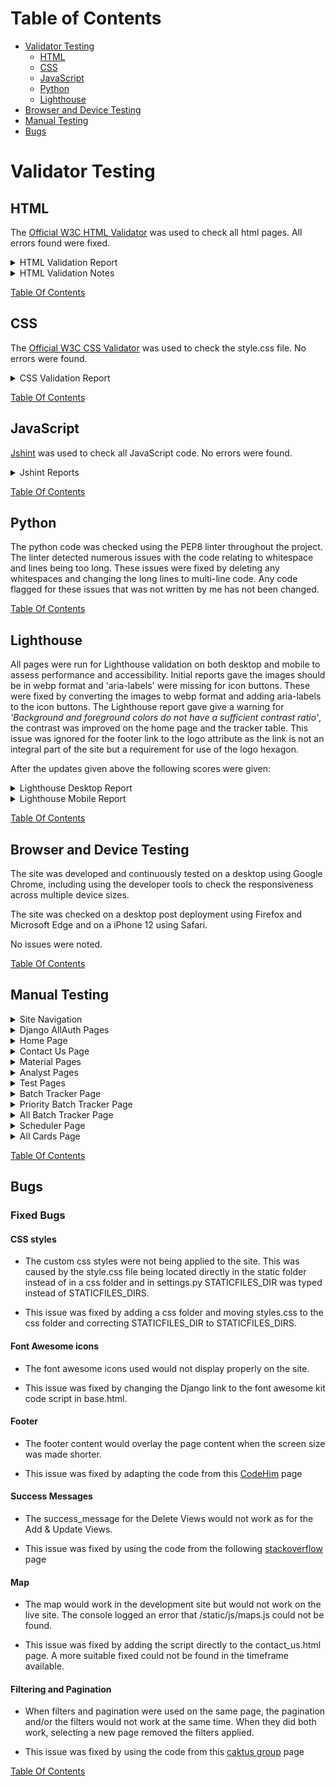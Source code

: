 # Table of Contents
- [Validator Testing](#validator-testing)
  * [HTML](#html)
  * [CSS](#css)
  * [JavaScript](#javascript)
  * [Python](#python)
  * [Lighthouse](#lighthouse)
- [Browser and Device Testing](#browser-and-device-testing)
- [Manual Testing](#manual-testing)
- [Bugs](#bugs)

# Validator Testing

## HTML

The [Official W3C HTML Validator](https://validator.w3.org/) was used to check all html pages. All errors found were fixed.

<details>

<summary>HTML Validation Report</summary>

| Page                     | Logged Out    | Logged In - Analyst | Logged In - Senior |
|--------------------------|:-------------:|:-------------------:|:------------------:|
| login.html               | Note 1        | N/A                 | N/A                |
| logout.html              | N/A           | Note 1              | Note 1             |
| signup.html              | Note 1        | N/A                 | N/A                |
| 400.html                 | Note 2 & 3    | N/A                 | N/A                |
| 403.html                 | N/A           | Note 3              | Note 3             |
| 404.html                 | Note 3        | N/A                 | N/A                |
| 500.html                 | Note 3        | N/A                 | N/A                |
| base.html                | Note 1        | Note 1              | Note 1             |
| index.html               | No errors     | No errors           | No errors          |
| contact_us.html          | No errors     | No errors           | No errors          |
| tracker.html             | N/A           | No errors           | No errors          |
| all_tracker.html         | N/A           | No errors           | No errors          |
| priority_tracker.html    | N/A           | No errors           | No errors          |
| add_batch.html           | N/A           | No errors           | No errors          |
| update_batch.html        | N/A           | N/A                 | No errors          |
| delete_batch.html        | N/A           | N/A                 | No errors          |
| material.html            | N/A           | N/A                 | No errors          |
| add_material.html        | N/A           | N/A                 | No errors          |
| update_material.html     | N/A           | N/A                 | No errors          |
| delete_material.html     | N/A           | N/A                 | No errors          |
| scheduler.html           | N/A           | Note 4              | Note 4             |
| all_scheduler.html       | N/A           | Note 4 & 5          | Note 4 & 5         |
| add_workload.html        | N/A           | No errors           | No errors          |
| update_workload.html     | N/A           | No errors           | No errors          |
| delete_workload.html     | N/A           | N/A                 | No errors          |
| all_delete_workload.html | N/A           | N/A                 | No errors          |
| analysts.html            | N/A           | N/A                 | No errors          |
| add_analyst.html         | N/A           | N/A                 | No errors          |
| update_analyst.html      | N/A           | N/A                 | No errors          |
| delete_analyst.html      | N/A           | N/A                 | No errors          |
| tests.html               | N/A           | N/A                 | No errors          |
| add_test.html            | N/A           | N/A                 | No errors          |
| update_test.html         | N/A           | N/A                 | No errors          |
| delete_test.html         | N/A           | N/A                 | No errors          |

</details>

<details>

<summary>HTML Validation Notes</summary>

### Notes

- Note 1:
login.html, logout.html, signup.html and base.html all had a trailing slash.
The trailing slash was removed to fix the error.

- Note 2:
400.html had an extra `</div>` that was not required.
This was removed to fix the error.

- Note 3:
All 4 error pages had the heading of `<h3>Lab Boss</h1>`.
The closing tag was changed to `</h3>` to fix the error.

- Note 4:
The icon links and toggle card form were enclosed in `<p></p>` tags.
The `<p></p>` tags were changed to `<div></div>` tags to fix the error.

- Note 5:
Page contained `<strike></strike>` tags, which are obsolete.
To fix the error these tags were removed and CSS was added to line through the required text.

</details>

[Table Of Contents](#table-of-contents)

## CSS

The [Official W3C CSS Validator](https://jigsaw.w3.org/css-validator/) was used to check the style.css file. No errors were found.

<details>

<summary>CSS Validation Report</summary>

![CSS Validation](readme_assets/css_validator.png)

</details>

[Table Of Contents](#table-of-contents)

## JavaScript

[Jshint](https://jshint.com/) was used to check all JavaScript code. No errors were found.

<details>

<summary>Jshint Reports</summary>

![Jshint - message timeout](readme_assets/messages_jshint.png)
![Jshint - map](readme_assets/map_jshint.png)
</details>

[Table Of Contents](#table-of-contents)

## Python

The python code was checked using the PEP8 linter throughout the project. The linter detected numerous issues with the code relating to whitespace and lines being too long. These issues were fixed by deleting any whitespaces and changing the long lines to multi-line code. Any code flagged for these issues that was not written by me has not been changed.

[Table Of Contents](#table-of-contents)

## Lighthouse

All pages were run for Lighthouse validation on both desktop and mobile to assess performance and accessibility. Initial reports gave the images should be in webp format and 'aria-labels' were missing for icon buttons. These were fixed by converting the images to webp format and adding aria-labels to the icon buttons.
The Lighthouse report gave give a warning for *'Background and foreground colors do not have a sufficient contrast ratio'*, the contrast was improved on the home page and the tracker table. This issue was ignored for the footer link to the logo attribute as the link is not an integral part of the site but a requirement for use of the logo hexagon.

After the updates given above the following scores were given:

<details>

<summary>Lighthouse Desktop Report</summary>

| Page                | Performance  | Accessibility | Best Practices  | SEO  |
|---------------------|:------------:|:-------------:|:---------------:|:----:|
| login               | 99           | 97            | 100             | 100  |
| logout              | 99           | 98            | 100             | 100  |
| signup              | 99           | 97            | 100             | 100  |
| home                | 99           | 97            | 100             | 100  |
| contact_us          | 99           | 98            | 92 (Note 6)     | 100  |
| tracker             | 99           | 98            | 100             | 100  |
| all_tracker         | 98           | 98            | 100             | 100  |
| priority_tracker    | 99           | 98            | 100             | 100  |
| add_batch           | 98           | 98            | 100             | 100  |
| update_batch        | 98           | 98            | 100             | 100  |
| delete_batch        | 98           | 98            | 100             | 100  |
| material            | 99           | 98            | 100             | 100  |
| add_material        | 98           | 98            | 100             | 100  |
| update_material     | 98           | 98            | 100             | 100  |
| delete_material     | 98           | 98            | 100             | 100  |
| scheduler           | 98           | 98            | 100             | 100  |
| all_scheduler       | 98           | 98            | 100             | 100  |
| add_workload        | 98           | 98            | 100             | 100  |
| update_workload     | 98           | 98            | 100             | 100  |
| delete_workload     | 98           | 98            | 100             | 100  |
| all_delete_workload | 98           | 98            | 100             | 100  |
| analysts            | 99           | 98            | 100             | 100  |
| add_analyst         | 99           | 98            | 100             | 100  |
| update_analyst      | 98           | 98            | 100             | 100  |
| delete_analyst      | 98           | 98            | 100             | 100  |
| tests               | 99           | 98            | 100             | 100  |
| add_test            | 98           | 98            | 100             | 100  |
| update_test         | 98           | 98            | 100             | 100  |
| delete_test         | 98           | 98            | 100             | 100  |

- Note 6:
The Lightouse best practies score was lower for the contact us page due to the map pin. This was ignored as the map was generated using an API.

![Lightouse Map](readme_assets/map_lighthouse.png)

</details>

<details>

<summary>Lighthouse Mobile Report</summary>

Due to the site being desiged for use in a laboratory, it is unlikely to be used on a mobile device. The mobile report was performed as site has been designed to be responsive so the browser size can be shrunk if desired.

The main issue reported for mobile devices was the font size of the logo attribute text and the copyright text in the footer are too small. This issue was not addressed due to these not being an integral part of the sites usage.

| Page                | Performance  | Accessibility | Best Practices  | SEO  |
|---------------------|:------------:|:-------------:|:---------------:|:----:|
| login               | 88           | 97            | 100             | 98   |
| logout              | 88           | 97            | 100             | 92   |
| signup              | 89           | 97            | 100             | 92   |
| home                | 94           | 98            | 100             | 92   |
| contact_us          | 85           | 98            | 92              | 92   |
| tracker             | 91           | 97            | 100             | 95   |
| all_tracker         | 91           | 97            | 100             | 97   |
| priority_tracker    | 94           | 97            | 100             | 95   |
| add_batch           | 88           | 97            | 100             | 92   |
| update_batch        | 88           | 97            | 100             | 92   |
| delete_batch        | 88           | 97            | 100             | 100  |
| material            | 91           | 97            | 100             | 93   |
| add_material        | 88           | 97            | 100             | 92   |
| update_material     | 89           | 97            | 100             | 92   |
| delete_material     | 88           | 97            | 100             | 100  |
| scheduler           | 83           | 97            | 100             | 98   |
| all_scheduler       | 86           | 97            | 100             | 98   |
| add_workload        | 88           | 97            | 100             | 92   |
| update_workload     | 88           | 97            | 100             | 92   |
| delete_workload     | 88           | 97            | 100             | 100  |
| all_delete_workload | 88           | 97            | 100             | 100  |
| analysts            | 86           | 97            | 100             | 100  |
| add_analyst         | 88           | 97            | 100             | 92   |
| update_analyst      | 89           | 97            | 100             | 92   |
| delete_analyst      | 88           | 97            | 100             | 100  |
| tests               | 86           | 97            | 100             | 85   |
| add_test            | 89           | 97            | 100             | 92   |
| update_test         | 88           | 97            | 100             | 92   |
| delete_test         | 88           | 97            | 100             | 100  |

</details>

[Table Of Contents](#table-of-contents)

## Browser and Device Testing

The site was developed and continuously tested on a desktop using Google Chrome, including using the developer tools to check the responsiveness across multiple device sizes. 

The site was checked on a desktop post deployment using Firefox and Microsoft Edge and on a iPhone 12 using Safari.

No issues were noted.

[Table Of Contents](#table-of-contents)

## Manual Testing

<details>

<summary>Site Navigation</summary>

| Feature                  | Action     | Expected Result                      | Pass/Fail |
|--------------------------|------------|--------------------------------------|-----------|
| Screen size above 992px  |                                                               |
| Logged out                                                                               |
| Site logo                | Click      | Open Home page                       | Pass      |
| Login link               | Click      | Open Login page                      | Pass      |
| Register link            | Click      | Open Signup page                     | Pass      |
| Contact Us link          | Click      | Open Contact Us page                 | Pass      |
| Nav options available    | Display    | No further nav options are available | Pass      |
| All Nav links            | Hover      | Change text colour                   | Pass      |
| Logged in as Analyst                                                                     |
| Site logo                | Click      | Open Home page                       | Pass      |
| Batch Tracker link       | Click      | Open Tracker page                    | Pass      |
| Scheduler link           | Click      | Open Scheduler page                  | Pass      |
| Logout link              | Click      | Open Logout page                     | Pass      |
| Contact Us link          | Click      | Open Contact Us page                 | Pass      |
| Nav options available    | Display    | No further nav options are available | Pass      |
| All Nav links            | Hover      | Change text colour                   | Pass      |
| Logged in as Senior Analyst                                                              |
| Site logo                | Click      | Open Home page                       | Pass      |
| Batch Tracker link       | Click      | Open Tracker page                    | Pass      |
| Scheduler link           | Click      | Open Scheduler page                  | Pass      |
| Data Management dropdown | Click      | Displays dropdown options            | Pass      |
| Materials link           | Click      | Open Materials page                  | Pass      |
| Analysts link            | Click      | Open Analysts page                   | Pass      |
| Tests link               | Click      | Open Tests page                      | Pass      |
| Admin link               | Click      | Open Admin page                      | Pass      |
| Logout link              | Click      | Open Logout page                     | Pass      |
| Contact Us link          | Click      | Open Contact Us page                 | Pass      |
| All Nav links            | Hover      | Change text colour                   | Pass      |
| Screen size changed from above 992px to below 991px                                      |
| Hamburger menu           | Display    | Navbar changes to hamburger menu     | Pass      |
| Logged out                                                                               |
| Site logo                | Click      | Open Home page                       | Pass      |
| Login link               | Click      | Open Login page                      | Pass      |
| Register link            | Click      | Open Signup page                     | Pass      |
| Contact Us link          | Click      | Open Contact Us page                 | Pass      |
| Nav options available    | Display    | No further nav options are available | Pass      |
| All Nav links            | Hover      | Change text colour                   | Pass      |
| Logged in as Analyst                                                                     |
| Site logo                | Click      | Open Home page                       | Pass      |
| Batch Tracker link       | Click      | Open Tracker page                    | Pass      |
| Scheduler link           | Click      | Open Scheduler page                  | Pass      |
| Logout link              | Click      | Open Logout page                     | Pass      |
| Contact Us link          | Click      | Open Contact Us page                 | Pass      |
| Nav options available    | Display    | No further nav options are available | Pass      |
| All Nav links            | Hover      | Change text colour                   | Pass      |
| Logged in as Senior Analyst                                                              |
| Site logo                | Click      | Open Home page                       | Pass      |
| Batch Tracker link       | Click      | Open Tracker page                    | Pass      |
| Scheduler link           | Click      | Open Scheduler page                  | Pass      |
| Data Management dropdown | Click      | Displays dropdown options            | Pass      |
| Materials link           | Click      | Open Materials page                  | Pass      |
| Analysts link            | Click      | Open Analysts page                   | Pass      |
| Tests link               | Click      | Open Tests page                      | Pass      |
| Admin link               | Click      | Open Admin page                      | Pass      |
| Logout link              | Click      | Open Logout page                     | Pass      |
| Contact Us link          | Click      | Open Contact Us page                 | Pass      |
| All Nav links            | Hover      | Change text colour                   | Pass      |

</details>

<details>

<summary>Django AllAuth Pages</summary>

| Element                     | Action                                    | Expected Result                                       | Pass/Fail |
|-----------------------------|-------------------------------------------|-------------------------------------------------------|-----------|
| Register                                                                                                                                    |
| Log in link                 | Click                                     | Redirect to login page                                | Pass      |
| Log in link                 | Hover                                     | Change text colour                                    | Pass      |
| Email field                 | Field left empty                          | Form won't submit - Error message displays            | Pass      |
| Username field              | Field left empty                          | Form won't submit - Error message displays            | Pass      |
| Password field              | Field left empty                          | Form won't submit - Error message displays            | Pass      |
| Password (again) field      | Field left empty                          | Form won't submit - Error message displays            | Pass      |
| Email field                 | Incorrect format used                     | Form won't submit - Error message displays            | Pass      |
| Email field                 | Duplicate email used                      | Form won't submit - Error message displays            | Pass      |
| Username field              | Duplicate email used                      | Form won't submit - Error message displays            | Pass      |
| Password fields             | Different passwords used                  | Form won't submit - Error message displays            | Pass      |
| Register button             | Click with satisfactory form              | Form submits - New user is registered to the site     | Pass      |
| Redirect to home page       | Post registration                         | User is taken to the home page                        | Pass      |
| Success message             | Post registration                         | Message confirming sucessfull signin appears          | Pass      |
| Success message fade        | Post registration                         | Success message fades after 3 seconds                 | Pass      |
| User requires authorisation | Post registration                         | User is informed their account requires authorisation | Pass      |
| Site access is restricted   | Post registration                         | User cannot access the site without authorisation     | Pass      |
| Log in                                                                                                                                      |
| Register link               | Click                                     | Redirect to signup page                               | Pass      |
| Register link               | Hover                                     | Change text colour                                    | Pass      |
| Username field              | Field left empty                          | Form won't submit - Error message displays            | Pass      |
| Password field              | Field left empty                          | Form won't submit - Error message displays            | Pass      |
| Login button                | Click with satisfactory form              | Form submits - User is logged into site               | Pass      |
| Redirect to home page       | Post login                                | User is taken to the home page                        | Pass      |
| Success message             | Post login                                | Message confirming sucessfull signin appears          | Pass      |
| Success message fade        | Post login                                | Success message fades after 3 seconds                 | Pass      |
| Log Out                                                                                                                                     |
| Signout button              | Click                                     | Redirects to home page and user is logged out         | Pass      |
| Success message             | Post Signout                              | Message confirming sucessfull signout appears         | Pass      |
| Success message fade        | Post Signout                              | Success message fades after 3 seconds                 | Pass      |
| Cancel button               | Click                                     | Redirects to home page and user remains logged in     | Pass      |

</details>

<details>

<summary>Home Page</summary>

| Feature                  | Action     | Expected Result                      | Pass/Fail |
|--------------------------|------------|--------------------------------------|-----------|
| Logged Out                                                                               |
| Login button             | Click      | Open Login page                      | Pass      |
| Register button          | Click      | Open Signup page                     | Pass      |
| All buttons              | Hover      | Change text & background colour      | Pass      |
| Logged in as Analyst                                                                     |
| Batch Tracker button     | Click      | Open Batch Tracker page              | Pass      |
| Scheduler button         | Click      | Open Scheduler page                  | Pass      |
| All buttons              | Hover      | Change text & background colour      | Pass      |
| Logged in as Senior Analyst                                                              |
| Batch Tracker button     | Click      | Open Batch Tracker page              | Pass      |
| Scheduler button         | Click      | Open Scheduler page                  | Pass      |
| All buttons              | Hover      | Change text & background colour      | Pass      |

</details>

<details>

<summary>Contact Us Page</summary>

| Feature                  | Action     | Expected Result                         | Pass/Fail |
|--------------------------|------------|-----------------------------------------|-----------|
| Map                      | Interact   | Map can be moved and zoom level changed | Pass      |
| Home button              | Click      | Redirected to home page                 | Pass      |

</details>

<details>

<summary>Material Pages</summary>

| Feature                    | Action                       | Expected Result                                | Pass/Fail |
|----------------------------|------------------------------|------------------------------------------------|-----------|
| Material list              | Display                      | Displays material list correctly               | Pass      |
| Material list              | Hover                        | Change background colour                       | Pass      |
| Toggle Status button       | Display                      | Active = on, Inactive = off                    | Pass      |
| Toggle Status button       | Hover                        | Change background colour                       | Pass      |
| Toggle Status button       | Click                        | Status and icon is toggled                     | Pass      |
| Success message            | Post Toggle                  | Message confirming sucessfull toggle appears   | Pass      |
| Success message fade       | Post Toggle                  | Success message fades after 3 seconds          | Pass      |
| Edit Material button       | Click                        | Redirects to update material page              | Pass      |
| Edit Material button       | Hover                        | Change text colour                             | Pass      |
| Delete Material button     | Click                        | Redirects to delete material page              | Pass      |
| Delete Material button     | Hover                        | Change text colour                             | Pass      |
| Add New Material button    | Click                        | Redirects to add material page                 | Pass      |
| Add New Material button    | Hover                        | Change text & background colour                | Pass      |
| Update Material                                                                                                        |
| Name field                 | Field left empty             | Form won't submit - Error message displays     | Pass      |
| Name field                 | Duplicate name used          | Form won't submit - Error message displays     | Pass      |
| Save button                | Hover                        | Change text & background colour                | Pass      |
| Save button                | Click with satisfactory form | Form submits - material is updated correctly   | Pass      |
| Redirect to materials page | Post edit                    | User is returned to the materials page         | Pass      |
| Success message            | Post edit                    | Message confirming sucessfull update appears   | Pass      |
| Success message fade       | Post edit                    | Success message fades after 3 seconds          | Pass      |
| Cancel button              | Hover                        | Change text & background colour                | Pass      |
| Cancel button              | Click                        | Redirects to materials page with no changes    | Pass      |
| Delete Material                                                                                                        |
| Confirm message            | Display                      | Displays material name correctly               | Pass      |
| Delete button              | Hover                        | Change text & background colour                | Pass      |
| Delete button              | Click                        | Form submits - material is deleted correctly   | Pass      |
| Redirect to materials page | Post delete                  | User is returned to the materials page         | Pass      |
| Success message            | Post delete                  | Message confirming sucessfull deletion appears | Pass      |
| Success message fade       | Post delete                  | Success message fades after 3 seconds          | Pass      |
| Cancel button              | Hover                        | Change text & background colour                | Pass      |
| Cancel button              | Click                        | Redirects to materials page with no changes    | Pass      |
| Add New Material                                                                                                       |
| Name field                 | Field left empty             | Form won't submit - Error message displays     | Pass      |
| Name field                 | Duplicate name used          | Form won't submit - Error message displays     | Pass      |
| Save button                | Hover                        | Change text & background colour                | Pass      |
| Save button                | Click with satisfactory form | Form submits - material is added correctly     | Pass      |
| Redirect to materials page | Post add                     | User is returned to the materials page         | Pass      |
| Success message            | Post add                     | Message confirming sucessfull add appears      | Pass      |
| Success message fade       | Post add                     | Success message fades after 3 seconds          | Pass      |
| Cancel button              | Hover                        | Change text & background colour                | Pass      |
| Cancel button              | Click                        | Redirects to materials page with no changes    | Pass      |

</details>

<details>

<summary>Analyst Pages</summary>

| Feature                   | Action                       | Expected Result                                | Pass/Fail     |
|---------------------------|------------------------------|------------------------------------------------|---------------|
| Analyst list              | Display                      | Displays analyst list correctly                | Pass          |
| Analyst list              | Hover                        | Change background colour                       | Pass          |
| Toggle Status button      | Display                      | Active = on, Inactive = off                    | Pass          |
| Toggle Status button      | Hover                        | Change background colour                       | Pass          |
| Toggle Status button      | Click                        | Status and icon is toggled                     | Pass          |
| Success message           | Post Toggle                  | Message confirming sucessfull toggle appears   | Pass          |
| Success message fade      | Post Toggle                  | Success message fades after 3 seconds          | Pass          |
| Edit Analyst button       | Click                        | Redirects to update analyst page               | Pass          |
| Edit Analyst button       | Hover                        | Change text colour                             | Pass          |
| Delete Analyst button     | Click                        | Redirects to delete analyst page               | Pass          |
| Delete Analyst button     | Hover                        | Change text colour                             | Pass          |
| Add New Analyst button    | Click                        | Redirects to add analyst page                  | Pass          |
| Add New Analyst button    | Hover                        | Change text & background colour                | Pass          |
| Update Analyst                                                                                                            |
| Work ID field             | Field left empty             | Form won't submit - Error message displays     | Pass (Note 7) |
| Work ID field             | Duplicate ID used            | Form won't submit - Error message displays     | Pass (Note 7) |
| Name field                | Field left empty             | Form won't submit - Error message displays     | Pass          |
| Save button               | Hover                        | Change text & background colour                | Pass          |
| Save button               | Click with satisfactory form | Form submits - analyst is updated correctly    | Pass          |
| Redirect to analysts page | Post edit                    | User is returned to the analysts page          | Pass          |
| Success message           | Post edit                    | Message confirming sucessfull update appears   | Pass          |
| Success message fade      | Post edit                    | Success message fades after 3 seconds          | Pass          |
| Cancel button             | Hover                        | Change text & background colour                | Pass          |
| Cancel button             | Click                        | Redirects to analysts page with no changes     | Pass          |
| Delete Analyst                                                                                                            |
| Confirm message           | Display                      | Displays analyst name correctly                | Pass          |
| Delete button             | Hover                        | Change text & background colour                | Pass          |
| Delete button             | Click                        | Form submits - analyst is deleted correctly    | Pass          |
| Redirect to analysts page | Post delete                  | User is returned to theanalysts page           | Pass          |
| Success message           | Post delete                  | Message confirming sucessfull deletion appears | Pass          |
| Success message fade      | Post delete                  | Success message fades after 3 seconds          | Pass          |
| Cancel button             | Hover                        | Change text & background colour                | Pass          |
| Cancel button             | Click                        | Redirects to analysts page with no changes     | Pass          |
| Add New Analyst                                                                                                           |
| Work ID field             | Field left empty             | Form won't submit - Error message displays     | Pass          |
| Work ID field             | Duplicate ID used            | Form won't submit - Error message displays     | Pass          |
| Name field                | Field left empty             | Form won't submit - Error message displays     | Pass          |
| Save button               | Hover                        | Change text & background colour                | Pass          |
| Save button               | Click with satisfactory form | Form submits - analyst is added correctly      | Pass          |
| Redirect to analysts page | Post add                     | User is returned to the analysts page          | Pass          |
| Success message           | Post add                     | Message confirming sucessfull add appears      | Pass          |
| Success message fade      | Post add                     | Success message fades after 3 seconds          | Pass          |
| Cancel button             | Hover                        | Change text & background colour                | Pass          |
| Cancel button             | Click                        | Redirects to analysts page with no changes     | Pass          |

- Note 7:
Initial testing showed work_id was missing from the update analyst form. This was fixed by adding 'work_id' to the fields list in the UpdateAnalyst view.

</details>

<details>

<summary>Test Pages</summary>

| Feature                | Action                       | Expected Result                                | Pass/Fail |
|------------------------|------------------------------|------------------------------------------------|-----------|
| Test list              | Display                      | Displays test list correctly                   | Pass      |
| Test list              | Hover                        | Change background colour                       | Pass      |
| Toggle Status button   | Display                      | Active = on, Inactive = off                    | Pass      |
| Toggle Status button   | Hover                        | Change background colour                       | Pass      |
| Toggle Status button   | Click                        | Status and icon is toggled                     | Pass      |
| Success message        | Post Toggle                  | Message confirming sucessfull toggle appears   | Pass      |
| Success message fade   | Post Toggle                  | Success message fades after 3 seconds          | Pass      |
| Edit Test button       | Click                        | Redirects to update test page                  | Pass      |
| Edit Test button       | Hover                        | Change text colour                             | Pass      |
| Delete Test button     | Click                        | Redirects to delete test page                  | Pass      |
| Delete Test button     | Hover                        | Change text colour                             | Pass      |
| Add New Test button    | Click                        | Redirects to add test page                     | Pass      |
| Add New Test button    | Hover                        | Change text & background colour                | Pass      |
| Update Test                                                                                                        |
| Name field             | Field left empty             | Form won't submit - Error message displays     | Pass      |
| Name field             | Duplicate name used          | Form won't submit - Error message displays     | Pass      |
| Save button            | Hover                        | Change text & background colour                | Pass      |
| Save button            | Click with satisfactory form | Form submits - test is updated correctly       | Pass      |
| Redirect to tests page | Post edit                    | User is returned to the tests page             | Pass      |
| Success message        | Post edit                    | Message confirming sucessfull update appears   | Pass      |
| Success message fade   | Post edit                    | Success message fades after 3 seconds          | Pass      |
| Cancel button          | Hover                        | Change text & background colour                | Pass      |
| Cancel button          | Click                        | Redirects to tests page with no changes        | Pass      |
| Delete Test                                                                                                        |
| Confirm message        | Display                      | Displays test name correctly                   | Pass      |
| Delete button          | Hover                        | Change text & background colour                | Pass      |
| Delete button          | Click                        | Form submits - test is deleted correctly       | Pass      |
| Redirect to tests page | Post delete                  | User is returned to the tests page             | Pass      |
| Success message        | Post delete                  | Message confirming sucessfull deletion appears | Pass      |
| Success message fade   | Post delete                  | Success message fades after 3 seconds          | Pass      |
| Cancel button          | Hover                        | Change text & background colour                | Pass      |
| Cancel button          | Click                        | Redirects to tests page with no changes        | Pass      |
| Add New Test                                                                                                       |
| Name field             | Field left empty             | Form won't submit - Error message displays     | Pass      |
| Name field             | Duplicate name used          | Form won't submit - Error message displays     | Pass      |
| Save button            | Hover                        | Change text & background colour                | Pass      |
| Save button            | Click with satisfactory form | Form submits - test is added correctly         | Pass      |
| Redirect to tests page | Post add                     | User is returned to the tests page             | Pass      |
| Success message        | Post add                     | Message confirming sucessfull add appears      | Pass      |
| Success message fade   | Post add                     | Success message fades after 3 seconds          | Pass      |
| Cancel button          | Hover                        | Change text & background colour                | Pass      |
| Cancel button          | Click                        | Redirects to tests page with no changes        | Pass      |

</details>

<details>

<summary>Batch Tracker Page</summary>

| Feature                   | Action                       | Expected Result                                 | Pass/Fail |
|---------------------------|------------------------------|-------------------------------------------------|-----------|
| Priority Batches link     | Hover                        | Change text colour                              | Pass      |
| Priority Batches link     | Click                        | Redirects to priority batches page              | Pass      |
| Batches to Test link      | Display                      | Link is underlined                              | Pass      |
| Batches to Test link      | Hover                        | Change text colour                              | Pass      |
| Batches to Test link      | Click                        | Reloads batches to test page                    | Pass      |
| All Batches link          | Hover                        | Change text colour                              | Pass      |
| All Batches link          | Click                        | Redirects to all batches page                   | Pass      |
| Batch list                | Display                      | Displays batch list correctly                   | Pass      |
| Batch list                | Hover                        | Change background colour                        | Pass      |
| Approve batch button      | Display                      | Not available to analyst role                   | Pass      |
| Approve batch button      | Hover                        | Change text colour                              | Pass      |
| Approve batch button      | Click                        | batch status is changed to approved             | Pass      |
| Success message           | Post Approve                 | Message confirming sucessfull approval appears  | Pass      |
| Success message fade      | Post Approve                 | Success message fades after 3 seconds           | Pass      |
| Edit batch button         | Display                      | Not available to analyst role                   | Pass      |
| Edit batch button         | Hover                        | Change text colour                              | Pass      |
| Edit batch button         | Click                        | Redirects to update batch page                  | Pass      |
| Delete batch button       | Display                      | Not available to analyst role                   | Pass      |
| Delete batch button       | Hover                        | Change text colour                              | Pass      |
| Delete Test button        | Click                        | Redirects to delete batch page                  | Pass      |
| Pagination buttons        | Display                      | Displays the correct number of pages            | Pass      |
| Pagination buttons        | Hover                        | Change text colour                              | Pass      |
| Pagination buttons        | Click                        | Moves pages as expected                         | Pass      |
| Add New Batch button      | Hover                        | Change text & background colour                 | Pass      |
| Add New Batch button      | Click                        | Redirects to add batch page                     | Pass      |
| Update Batch                                                                                                           |
| Batch field               | Field left empty             | Form won't submit - Error message displays      | Pass      |
| Batch field               | Duplicate batch used         | Form won't submit - Error message displays      | Pass      |
| Material field            | Field left empty             | Form won't submit - Error message displays      | Pass      |
| Save button               | Hover                        | Change text & background colour                 | Pass      |
| Save button               | Click with satisfactory form | Form submits - batch is updated correctly       | Pass      |
| Redirect to tracker page  | Post edit                    | User is returned to the batch tracker page      | Pass      |
| Success message           | Post edit                    | Message confirming sucessfull update appears    | Pass      |
| Success message fade      | Post edit                    | Success message fades after 3 seconds           | Pass      |
| Cancel button             | Hover                        | Change text & background colour                 | Pass      |
| Cancel button             | Click                        | Redirects to batch tracker page with no changes | Pass      |
| Delete Batch                                                                                                           |
| Confirm message           | Display                      | Displays batch name correctly                   | Pass      |
| Delete button             | Hover                        | Change text & background colour                 | Pass      |
| Delete button             | Click                        | Form submits - batch is deleted correctly       | Pass      |
| Redirect to tracker page  | Post delete                  | User is returned to the batch tracker page      | Pass      |
| Success message           | Post delete                  | Message confirming sucessfull deletion appears  | Pass      |
| Success message fade      | Post delete                  | Success message fades after 3 seconds           | Pass      |
| Cancel button             | Hover                        | Change text & background colour                 | Pass      |
| Cancel button             | Click                        | Redirects to batch tracker page with no changes | Pass      |
| Add New Batch                                                                                                          |
| Batch field               | Field left empty             | Form won't submit - Error message displays      | Pass      |
| Batch field               | Duplicate name used          | Form won't submit - Error message displays      | Pass      |
| Material field            | Field left empty             | Form won't submit - Error message displays      | Pass      |
| Save button               | Hover                        | Change text & background colour                 | Pass      |
| Save button               | Click with satisfactory form | Form submits - batch is added correctly         | Pass      |
| Redirect to tracker page  | Post add                     | User is returned to the batch tracker page      | Pass      |
| Success message           | Post add                     | Message confirming sucessfull add appears       | Pass      |
| Success message fade      | Post add                     | Success message fades after 3 seconds           | Pass      |
| Cancel button             | Hover                        | Change text & background colour                 | Pass      |
| Cancel button             | Click                        | Redirects to batch tracker page with no changes | Pass      |

</details>

<details>

<summary>Priority Batch Tracker Page</summary>

| Feature               | Action  | Expected Result                      | Pass/Fail |
|-----------------------|---------|--------------------------------------|-----------|
| Priority Batches link | Display | Link is underlined                   | Pass      |
| Priority Batches link | Hover   | Change text colour                   | Pass      |
| Priority Batches link | Click   | Reloads priority batches page        | Pass      |
| Batches to Test link  | Hover   | Change text colour                   | Pass      |
| Batches to Test link  | Click   | Redirects to batches to test page    | Pass      |
| All Batches link      | Hover   | Change text colour                   | Pass      |
| All Batches link      | Click   | Redirects to all batches page        | Pass      |
| Priority Batch list   | Display | Displays priority batches correctly  | Pass      |
| Priority Batch list   | Hover   | Change background colour             | Pass      |
| Pagination buttons    | Display | Displays the correct number of pages | Pass      |
| Pagination buttons    | Hover   | Change text colour                   | Pass      |
| Pagination buttons    | Click   | Moves pages as expected              | Pass      |

</details>

<details>

<summary>All Batch Tracker Page</summary>

| Feature               | Action        | Expected Result                              | Pass/Fail |
|-----------------------|---------------|----------------------------------------------|-----------|
| Priority Batches link | Hover         | Change text colour                           | Pass      |
| Priority Batches link | Click         | Redirects to priority batches page           | Pass      |
| Batches to Test link  | Hover         | Change text colour                           | Pass      |
| Batches to Test link  | Click         | Redirects to batches to test page            | Pass      |
| All Batches link      | Display       | Link is underlined                           | Pass      |
| All Batches link      | Hover         | Change text colour                           | Pass      |
| All Batches link      | Click         | Redirects to all batches page                | Pass      |
| All Batch list        | Display       | Displays priority batches correctly          | Pass      |
| All Batch list        | Hover         | Change background colour                     | Pass      |
| Filter Table Button   | Hover         | Change text & background colour              | Pass      |
| Filter Table Button   | Click         | Opens filter options                         | Pass      |
| Filter Table Options  | Complete Form | Table filters correctly                      | Pass      |
| Filter & pagination   | Display       | Pagination works when table is filtered      | Pass      |
| Toggle Status button  | Display       | Not available to analyst role                | Pass      |
| Toggle Status button  | Display       | Approved = on, To Test = off                 | Pass      |
| Toggle Status button  | Hover         | Change background colour                     | Pass      |
| Toggle Status button  | Click         | Status and icon is toggled                   | Pass      |
| Success message       | Post Toggle   | Message confirming sucessfull toggle appears | Pass      |
| Success message fade  | Post Toggle   | Success message fades after 3 seconds        | Pass      |
| Pagination buttons    | Display       | Displays the correct number of pages         | Pass      |
| Pagination buttons    | Hover         | Change text colour                           | Pass      |
| Pagination buttons    | Click         | Moves pages as expected                      | Pass      |

</details>

<details>

<summary>Scheduler Page</summary>

| Feature                    | Action                       | Expected Result                                | Pass/Fail |
|----------------------------|------------------------------|------------------------------------------------|-----------|
| Cards to Test link         | Display                      | Link is underlined                             | Pass      |
| Cards to Test link         | Hover                        | Change text colour                             | Pass      |
| Cards to Test link         | Click                        | Reloads cards to test page                     | Pass      |
| All Cards link             | Hover                        | Change text colour                             | Pass      |
| All Cards link             | Click                        | Redirects to all cards page                    | Pass      |
| Card list                  | Display                      | Displays card list correctly                   | Pass      |
| Filter Cards Button        | Hover                        | Change text & background colour                | Pass      |
| Filter Cards Button        | Click                        | Opens filter options                           | Pass      |
| Filter Cards Options       | Complete Form                | Cards filter correctly                         | Pass      |
| Filter & pagination        | Display                      | Pagination works when table is filtered        | Pass      |
| Edit card button           | Hover                        | Change text colour                             | Pass      |
| Edit card button           | Click                        | Redirects to update card page                  | Pass      |
| Delete card button         | Display                      | Not available to analyst role                  | Pass      |
| Delete card button         | Hover                        | Change text colour                             | Pass      |
| Delete card button         | Click                        | Redirects to delete card  page                 | Pass      |
| Complete card button       | Hover                        | Change text & background colour                | Pass      |
| Complete card button       | Click                        | Card status is changed to completed            | Pass      |
| Success message            | Post Approve                 | Message confirming sucessfull approval appears | Pass      |
| Success message fade       | Post Approve                 | Success message fades after 3 seconds          | Pass      |
| Add New Card button        | Hover                        | Change text & background colour                | Pass      |
| Add New Card button        | Click                        | Redirects to add card page                     | Pass      |
| Pagination buttons         | Display                      | Displays the correct number of pages           | Pass      |
| Pagination buttons         | Hover                        | Change text colour                             | Pass      |
| Pagination buttons         | Click                        | Moves pages as expected                        | Pass      |
| Update Card                                                                                                            |
| Test Date field            | Field left empty             | Form won't submit - Error message displays     | Pass      |
| Analyst Date field         | Field left empty             | Form won't submit - Error message displays     | Pass      |
| Test Date field            | Field left empty             | Form won't submit - Error message displays     | Pass      |
| Save button                | Hover                        | Change text & background colour                | Pass      |
| Save button                | Click with satisfactory form | Form submits - card is updated correctly       | Pass      |
| Redirect to scheduler page | Post edit                    | User is returned to the scheduler page         | Pass      |
| Success message            | Post edit                    | Message confirming sucessfull update appears   | Pass      |
| Success message fade       | Post edit                    | Success message fades after 3 seconds          | Pass      |
| Cancel button              | Hover                        | Change text & background colour                | Pass      |
| Cancel button              | Click                        | Redirects to scheduler page with no changes    | Pass      |
| Delete Card                                                                                                            |
| Confirm message            | Display                      | Displays card details correctly                | Pass      |
| Delete button              | Hover                        | Change text & background colour                | Pass      |
| Delete button              | Click                        | Form submits - card is deleted correctly       | Pass      |
| Redirect to scheduler page | Post delete                  | User is returned to the scheduler page         | Pass      |
| Success message            | Post delete                  | Message confirming sucessfull deletion appears | Pass      |
| Success message fade       | Post delete                  | Success message fades after 3 seconds          | Pass      |
| Cancel button              | Hover                        | Change text & background colour                | Pass      |
| Cancel button              | Click                        | Redirects to scheduler page with no changes    | Pass      |
| Add New Card                                                                                                           |
| Test Date field            | Field left empty             | Form won't submit - Error message displays     | Pass      |
| Analyst Date field         | Field left empty             | Form won't submit - Error message displays     | Pass      |
| Test Date field            | Field left empty             | Form won't submit - Error message displays     | Pass      |
| Save button                | Hover                        | Change text & background colour                | Pass      |
| Save button                | Click with satisfactory form | Form submits - card is updated correctly       | Pass      |
| Redirect to scheduler page | Post edit                    | User is returned to the scheduler page         | Pass      |
| Success message            | Post edit                    | Message confirming sucessfull update appears   | Pass      |
| Success message fade       | Post edit                    | Success message fades after 3 seconds          | Pass      |
| Cancel button              | Hover                        | Change text & background colour                | Pass      |
| Cancel button              | Click                        | Redirects to scheduler page with no changes    | Pass      |

</details>

<details>

<summary>All Cards Page</summary>

| Feature                    | Action        | Expected Result                                 | Pass/Fail |
|----------------------------|---------------|-------------------------------------------------|-----------|
| All Cards link             | Display       | Link is underlined                              | Pass      |
| All Cards link             | Hover         | Change text colour                              | Pass      |
| All Cards link             | Click         | Reloads all cards page                          | Pass      |
| Cards to Test link         | Hover         | Change text colour                              | Pass      |
| Cards to Test link         | Click         | Redirects to cards to test page                 | Pass      |
| All Card list              | Display       | Displays card list correctly                    | Pass      |
| To Do Cards                | Display       | Card text is no displayed with linethrough      | Pass      |
| Completed Cards            | Display       | Card text is displayed faded with linethrough   | Pass      |
| Filter Cards Button        | Hover         | Change text & background colour                 | Pass      |
| Filter Cards Button        | Click         | Opens filter options                            | Pass      |
| Filter Cards Options       | Complete Form | Cards filter correctly                          | Pass      |
| Filter & pagination        | Display       | Pagination works when table is filtered         | Pass      |
| Delete card button         | Display       | Not available to analyst role                   | Pass      |
| Delete card button         | Hover         | Change text colour                              | Pass      |
| Delete card button         | Click         | Redirects to delete card page                   | Pass      |
| Toggle Status button       | Hover         | Change text & background colour                 | Pass      |
| Toggle Status button       | Click         | Card status is changed                          | Pass      |
| Success message            | Post Toggle   | Message confirming sucessfull approval appears  | Pass      |
| Success message fade       | Post Toggle   | Success message fades after 3 seconds           | Pass      |
| Pagination buttons         | Display       | Displays the correct number of pages            | Pass      |
| Pagination buttons         | Hover         | Change text colour                              | Pass      |
| Pagination buttons         | Click         | Moves pages as expected                         | Pass      |
| Delete Card                                                                                              |
| Confirm message            | Display       | Displays card details correctly                 | Pass      |
| Delete button              | Hover         | Change text & background colour                 | Pass      |
| Delete button              | Click         | Form submits - card is deleted correctly        | Pass      |
| Redirect to scheduler page | Post delete   | User is returned to the all scheduler page      | Pass      |
| Success message            | Post delete   | Message confirming sucessfull deletion appears  | Pass      |
| Success message fade       | Post delete   | Success message fades after 3 seconds           | Pass      |
| Cancel button              | Hover         | Change text & background colour                 | Pass      |
| Cancel button              | Click         | Redirects to all scheduler page with no changes | Pass      |

</details>

[Table Of Contents](#table-of-contents)

## Bugs

### Fixed Bugs

#### CSS styles

- The custom css styles were not being applied to the site. This was caused by the style.css file being located directly in the static folder instead of in a css folder and in settings.py STATICFILES_DIR was typed instead of STATICFILES_DIRS.

- This issue was fixed by adding a css folder and moving styles.css to the css folder and correcting STATICFILES_DIR to STATICFILES_DIRS.

#### Font Awesome icons

- The font awesome icons used would not display properly on the site.

- This issue was fixed by changing the Django link to the font awesome kit code script in base.html.

#### Footer

- The footer content would overlay the page content when the screen size was made shorter.

- This issue was fixed by adapting the code from this [CodeHim](https://www.codehim.com/bootstrap/bootstrap-5-footer-always-at-bottom/) page

#### Success Messages

- The success_message for the Delete Views would not work as for the Add & Update Views.

- This issue was fixed by using the code from the following [stackoverflow](https://stackoverflow.com/questions/24822509/success-message-in-deleteview-not-shown) page

#### Map

- The map would work in the development site but would not work on the live site. The console logged an error that /static/js/maps.js could not be found.

- This issue was fixed by adding the script directly to the contact_us.html page. A more suitable fixed could not be found in the timeframe available.

#### Filtering and Pagination

- When filters and pagination were used on the same page, the pagination and/or the filters would not work at the same time. When they did both work, selecting a new page removed the filters applied.

- This issue was fixed by using the code from this [caktus group](https://www.caktusgroup.com/blog/2018/10/18/filtering-and-pagination-django/) page

[Table Of Contents](#table-of-contents)
